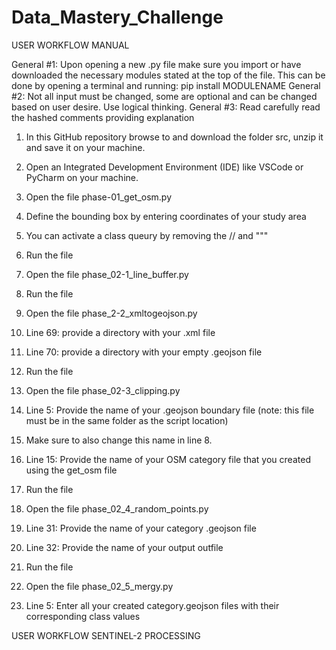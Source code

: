 # Data_Mastery_Challenge

USER WORKFLOW MANUAL

General #1: Upon opening a new .py file make sure you import or have downloaded the necessary modules stated at the top of the file. This can be done by opening a terminal and running: pip install MODULENAME
General #2: Not all input must be changed, some are optional and can be changed based on user desire. Use logical thinking.
General #3: Read carefully read the hashed comments providing explanation

1. In this GitHub repository browse to and download the folder src, unzip it and save it on your machine.
2. Open an Integrated Development Environment (IDE) like VSCode or PyCharm on your machine.
3. Open the file phase-01_get_osm.py 
4. Define the bounding box by entering coordinates of your study area
5. You can activate a class queury by removing the // and """
6. Run the file

7. Open the file phase_02-1_line_buffer.py
8. Run the file

9. Open the file phase_2-2_xmltogeojson.py
10. Line 69: provide a directory with your .xml file
11. Line 70: provide a directory with your empty .geojson file
12. Run the file

13. Open the file phase_02-3_clipping.py
14. Line 5: Provide the name of your .geojson boundary file (note: this file must be in the same folder as the script location)
15. Make sure to also change this name in line 8.
16. Line 15: Provide the name of your OSM category file that you created using the get_osm file
17. Run the file

18. Open the file phase_02_4_random_points.py
19. Line 31: Provide the name of your category .geojson file
20. Line 32: Provide the name of your output outfile
21. Run the file

22. Open the file phase_02_5_mergy.py
23. Line 5: Enter all your created category.geojson files with their corresponding class values






USER WORKFLOW SENTINEL-2 PROCESSING
